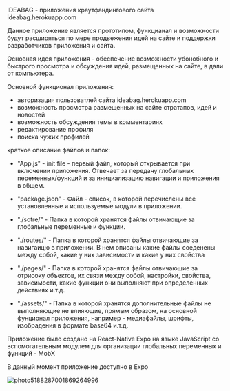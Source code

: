 IDEABAG - приложения краутфандингового сайта ideabag.herokuapp.com

Данное приложение является прототипом, функцианал и возможности будут расширяться по мере продвежения идей на сайте и поддержки разработчиков приложения и сайта. 

Основная идея приложения - обеспечение возможности убонобного и быстрого просмотра и обсуждения идей, размещенных на сайте, в дали от компьютера.

Основной функционал приложения:
 - авторизация пользоватлей сайта ideabag.herokuapp.com
 - возможность просмотра размещенных на сайте стратапов, идей и новостей
 - возможность обсуждения темы в комментариях
 - редактирование профиля 
 - поиска чужих профилей 

краткое описание файлов и папок:

 - "App.js" - init file - первый файл, который открывается при включении приложения. Отвечает за передачу глобальных переменных/функций и за инициализацию навигации и приложения в общем.

 - "package.json" - Файл - список, в которой перечислены все установленные и используемые модули в приложении.

 - "./sotre/" - Папка в которой хранятся файлы отвичающие за глобальные переменные и функции.

 - "./routes/" - Папка в которой хранятся файлы отвичающие за навигаицю в приложении. В нем описаны какие файлы соеденены между собой, какие у них зависимости и какие у них свойства

 - "./pages/" - Папка в которой хранятся файлы отвичающие за отрисоку объектов, их связи между собой, настройки, свойства, зависимости, какие функции они выполняют при определенных действиях и.т.д.

 - "./assets/" - Папка в которой хранятся дополнительные файлы не выполняющие не влияющие, прямым образом, на основной фунционал приложения, например - медиафайлы, шрифты, изобрадения в формате base64 и.т.д.

Приложение было создано на React-Native Expo на языке JavaScript со вспомогательным модулем для организации глобальных переменных и функций - MobX

В данный момент приложение доступно в Expo

![photo5188287001869264996](https://user-images.githubusercontent.com/24648936/36070515-759782d8-0f3f-11e8-90f4-141cb8b6555f.jpg)
